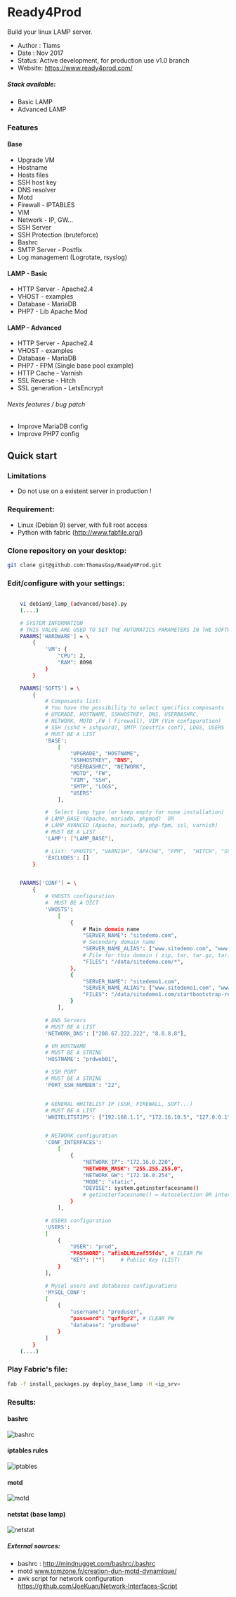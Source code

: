 # Ready4Prod

Build your linux LAMP server.

* Author : Tlams
* Date : Nov 2017
* Status: Active development, for production use v1.0 branch
* Website: https://www.ready4prod.com/


##### Stack available:
* Basic LAMP
* Advanced LAMP

### Features

#### Base
* Upgrade VM
* Hostname
* Hosts files
* SSH host key
* DNS resolver
* Motd
* Firewall - IPTABLES
* VIM
* Network - IP, GW...
* SSH Server
* SSH Protection (bruteforce)
* Bashrc
* SMTP Server - Postfix
* Log management (Logrotate, rsyslog)

#### LAMP - Basic
* HTTP Server - Apache2.4
* VHOST - examples
* Database - MariaDB
* PHP7 - Lib Apache Mod

#### LAMP - Advanced
* HTTP Server - Apache2.4
* VHOST - examples
* Database - MariaDB
* PHP7 - FPM (Single base pool example)
* HTTP Cache - Varnish
* SSL Reverse - Hitch
* SSL generation - LetsEncrypt

###### Nexts features / bug patch
* Improve MariaDB config
* Improve PHP7 config

## Quick start

### Limitations
* Do not use on a existent server in production !

### Requirement:
* Linux (Debian 9) server, with full root access
* Python with fabric (http://www.fabfile.org/)


### Clone repository on your desktop:
``` bash
git clone git@github.com:ThomasGsp/Ready4Prod.git
```

### Edit/configure with your settings:
``` bash

    vi debian9_lamp_(advanced/base).py
    (....)

    # SYSTEM INFORMATION
    # THIS VALUE ARE USED TO SET THE AUTOMATICS PARAMETERS IN THE SOFTWARES
    PARAMS['HARDWARE'] = \
        {
            'VM': {
                "CPU": 2,
                "RAM": 8096
            }
        }

    PARAMS['SOFTS'] = \
        {
            # Composants list:
            # You have the possibility to select specifics composants
            # UPGRADE, HOSTNAME, SSHHOSTKEY, DNS, USERBASHRC,
            # NETWORK, MOTD ,FW ( Firewall), VIM (Vim configuration)
            # SSH (sshd + sshguard), SMTP (postfix conf), LOGS, USERS
            # MUST BE A LIST
            'BASE':
                [
                    "UPGRADE", "HOSTNAME",
                    "SSHHOSTKEY", "DNS",
                    "USERBASHRC", "NETWORK",
                    "MOTD", "FW",
                    "VIM", "SSH",
                    "SMTP", "LOGS",
                    "USERS"
                ],

            #  Select lamp type (or keep empty for none installation)
            # LAMP_BASE (Apache, mariadb, phpmod)  OR
            # LAMP_AVANCED (Apache, mariadb, php-fpm, ssl, varnish)
            # MUST BE A LIST
            'LAMP': ["LAMP_BASE"],

            # List: "VHOSTS", "VARNISH", "APACHE", "FPM",  "HITCH", "SSL"
            'EXCLUDES': []
        }


    PARAMS['CONF'] = \
        {
            # VHOSTS configuration
            #  MUST BE A DICT
            'VHOSTS':
                [
                    {
                        # Main domain name
                        "SERVER_NAME": "sitedemo.com",
                        # Secondary domain name
                        "SERVER_NAME_ALIAS": ["www.sitedemo.com", "www.sitedemo.fr"],
                        # File for this domain ( zip, tar, tar.gz, tar.bz2, direct files)
                        "FILES": "/data/sitedemo.com/*",
                    },
                    {
                        "SERVER_NAME": "sitedemo1.com",
                        "SERVER_NAME_ALIAS": ["www.sitedemo1.com", "www.sitedemo1.fr"],
                        "FILES": "/data/sitedemo1.com/startbootstrap-resume-gh-pages.zip"
                    }
                ],

            # DNS Servers
            # MUST BE A LIST
            'NETWORK_DNS': ["208.67.222.222", "8.8.8.8"],

            # VM HOSTNAME
            # MUST BE A STRING
            'HOSTNAME': "prdweb01",

            # SSH PORT
            # MUST BE A STRING
            'PORT_SSH_NUMBER': "22",


            # GENERAL WHITELIST IP (SSH, FIREWALL, SOFT...)
            # MUST BE A LIST
            'WHITELITSTIPS': ["192.168.1.1", "172.16.10.5", "127.0.0.1"],


            # NETWORK configuration
            'CONF_INTERFACES':
                [
                    {
                        "NETWORK_IP": "172.16.0.220",
                        "NETWORK_MASK": "255.255.255.0",
                        "NETWORK_GW": "172.16.0.254",
                        "MODE": "static",
                        "DEVISE": system.getinsterfacesname()
                        # getinsterfacesname() = Autoselection OR interface name
                    }
                ],

            # USERS configuration
            'USERS':
            [
                {
                    "USER": "prod",
                    "PASSWORD": "afinDLMLzef55fds", # CLEAR PW
                    "KEY": [""]     # Public Key (LIST)
                }
            ],

            # Mysql users and databases configurations
            'MYSQL_CONF':
            [
                {
                    "username": "produser",
                    "password": "qzf5gr2", # CLEAR PW
                    "database": "prodbase"
                }
            ]
        }
    (....)

```

### Play Fabric's file:
``` bash
fab -f install_packages.py deploy_base_lamp -H <ip_srv>
```



### Results:
#### bashrc 
![bashrc](./img/lamp_base_bashrc.png)
#### iptables rules 
![iptables](./img/lamp_base_iptables.png)
#### motd
![motd](./img/lamp_base_motd.png)
#### netstat (base lamp)
![netstat](./img/lamp_base_netstat.png)


##### External sources:
* bashrc : http://mindnugget.com/bashrc/.bashrc
* motd www.tomzone.fr/creation-dun-motd-dynamique/
* awk script for network configuration https://github.com/JoeKuan/Network-Interfaces-Script
